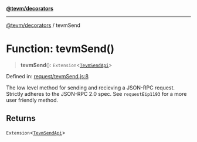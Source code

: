 [**@tevm/decorators**](../README.md)

***

[@tevm/decorators](../globals.md) / tevmSend

# Function: tevmSend()

> **tevmSend**(): `Extension`\<[`TevmSendApi`](../type-aliases/TevmSendApi.md)\>

Defined in: [request/tevmSend.js:8](https://github.com/evmts/tevm-monorepo/blob/main/packages/decorators/src/request/tevmSend.js#L8)

The low level method for sending and recieving a JSON-RPC request.
Strictly adheres to the JSON-RPC 2.0 spec.
See `requestEip1193` for a more user friendly method.

## Returns

`Extension`\<[`TevmSendApi`](../type-aliases/TevmSendApi.md)\>
